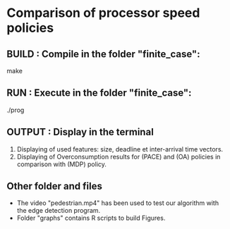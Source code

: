 # Comparison of processor speed policies 

## BUILD  : Compile in the folder "finite_case":
make

## RUN    : Execute in the folder "finite_case":
./prog

## OUTPUT : Display in the terminal 
1) Displaying of used features: size, deadline et inter-arrival time vectors.
2) Displaying of Overconsumption results for (PACE) and (OA) policies in comparison with (MDP) policy.

## Other folder and files
- The video "pedestrian.mp4" has been used to test our algorithm with the edge detection program.
- Folder "graphs" contains R scripts to build Figures.
